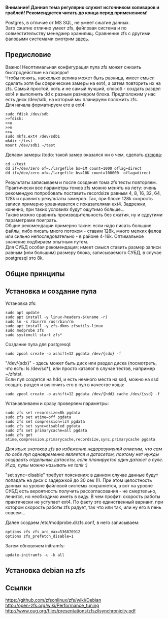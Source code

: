**Внимание! Данная тема регулярно служит источником холиваров и граблей! Рекомендуется читать до конца перед применением!**  

Postgres, в отличие от MS SQL, не умеет сжатие данных.  
Зато сжатие отлично умеет zfs, файловая система и по совместительству менеджер хранилищ.
Сравнение zfs с другими фаловыми системами смотрим [здесь](https://ru.wikipedia.org/wiki/%D0%A1%D1%80%D0%B0%D0%B2%D0%BD%D0%B5%D0%BD%D0%B8%D0%B5_%D1%84%D0%B0%D0%B9%D0%BB%D0%BE%D0%B2%D1%8B%D1%85_%D1%81%D0%B8%D1%81%D1%82%D0%B5%D0%BC).  

## Предисловие
Важно! Неоптимальная конфигурация пула zfs может снизить быстродействие на порядок!  
Чтобы понять, насколько велика может быть разница, имеет смысл сделать хотя бы сферические замеры на ext4, а затем повторить их на zfs. Самый простой, хоть и не самый лучший, способ - создать раздел ext4 и выполнить dd с разным размером блока. Предположим у нас есть диск /dev/sdb, на который мы планируем положить zfs.  
Для начала форматируем его в ext4:  
```
sudo fdisk /dev/sdb
>>fdisk:
>>o
>>n
>>w
sudo mkfs.ext4 /dev/sdb1
mkdir ~/test
mount /dev/sdb1 ~/test
```
Делаем замеры (todo: такой замер оказался ни о чем, сделать [отсюда](https://habr.com/post/154235/):
```
cd ~/test
dd if=/dev/zero of=./largefile bs=1M count=1000 oflag=direct
dd if=/dev/zero of=./largefile bs=10K count=100000  oflag=direct
```
Результаты записываем и после создания тома zfs тесты повторяем. Практически все параметры томов zfs можно менять на лету: очень рекомендую попробовать поставить recordsize равным 4, 8, 16, 32, 64, 128k и сравнить результаты замеров. Так, при блоке 128k скорость записи примерно уравнивается с показателями ext4. Задрежки, конечно, при таких условиях будут ощутимо больше...  
Также можно сравнить производительность без сжатия, ну и сдругими параметрами поиграть.  
Общие рекомендации примерно такие: если надо писать большие файлы, либо писать много потоком - ставим 128k, много мелких фалов или сильно непоследовательно - в районе 4-16k. Оптимальное значение подбираем опытным путем.  
Для СУБД особая рекомендация: имеет смысл ставить размер записи равным (или большим) размеру блока, записываемого СУБД, в случае postgresql это 8k.  


## Общие принципы

## Установка и создание пула
Установка zfs:  
```
sudo apt update
sudo apt install -y linux-headers-$(uname -r)
sudo ln -s /bin/rm /usr/bin/rm
sudo apt install -y zfs-dkms zfsutils-linux
sudo modprobe zfs
sudo systemctl start zfs*
```

Создание пула для postgresql:  
```
sudo zpool create -o ashift=12 pgdata /dev/{sdx} -f
```
"/dev/{sdx}" - здесь может быть диск или раздел диска (посмотреть, что есть: ls /dev/sd*), или просто каталог в случае тестов, например ~/zfstst.  
Если пул создется на hdd, и есть немного места на ssd, можно на ssd создать раздел и включить его в пул в качестве кэша:
```
sudo zpool create -o ashift=12 pgdata /dev/{hdd} cache /dev/{ssd} -f
```
Устанавливаем и сразу проверяем параметры:
```
sudo zfs set recordsize=8k pgdata
sudo zfs set atime=off pgdata
sudo zfs set compression=lz4 pgdata
sudo zfs set sync=disabled pgdata
sudo zfs set primarycache=all pgdata
sudo zfs get atime,compression,primarycache,recordsize,sync,primarycache pgdata
```

*Для ярых знатоков zfs во избежание недоразумений отметим, что сам по себе пул одновременно является и датасетом, поэтому нет нужды создавать отдельные датасеты, если планируется один датасет в пуле. И да, пулы можно называть не tank :)*  

"set sync=disable" требует пояснения: в данном случае данные будут попадать на диск с задержкой до 30 сек (!). При этом целостность данных на уровне файловой системы сохраняется, а вот на уровне СУБД есть вероятность получить рассогласования - не смертельно, лечится, но необходимо иметь в виду. В чем профит: скорость работы практически не уступает ext4. По факту это единственный вариант, при котором скорость работы zfs радует, так что или так, или ну его в пень совсем...

Далее создаем /etc/modprobe.d/zfs.conf, в него записываем:
```
options zfs zfs_arc_max=536870912
options zfs_prefetch_disable=1
```
Затем обновляем initramfs:
```
update-initramfs -u -k all
```

## Установка debian на zfs


## Ссылки
https://github.com/zfsonlinux/zfs/wiki/Debian  
http://open-zfs.org/wiki/Performance_tuning  
http://www.oug.org/files/presentations/zfszilsynchronicity.pdf  
